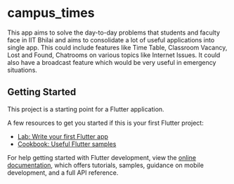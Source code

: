 # campus_times

This app aims to solve the day-to-day problems that students and faculty face in IIT Bhilai and aims to consolidate a lot of useful applications into single app. This could include features like Time Table, Classroom Vacancy, Lost and Found, Chatrooms on various topics like Internet Issues. It could also have a broadcast feature which would be very useful in emergency situations.

## Getting Started

This project is a starting point for a Flutter application.

A few resources to get you started if this is your first Flutter project:

- [Lab: Write your first Flutter app](https://docs.flutter.dev/get-started/codelab)
- [Cookbook: Useful Flutter samples](https://docs.flutter.dev/cookbook)

For help getting started with Flutter development, view the
[online documentation](https://docs.flutter.dev/), which offers tutorials,
samples, guidance on mobile development, and a full API reference.
